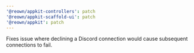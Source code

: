 ```yaml
---
'@reown/appkit-controllers': patch
'@reown/appkit-scaffold-ui': patch
'@reown/appkit': patch
---
```


Fixes issue where declining a Discord connection would cause subsequent connections to fail.
